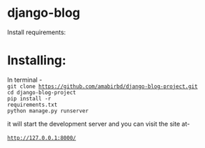 # django-blog
Install requirements:<br>
 
  
  
# Installing:
In terminal - <br>
  <code>git clone https://github.com/amabirbd/django-blog-project.git</code> <br>
  <code>cd django-blog-project</code> <br>
  <code>pip install -r requirements.txt</code> <br>
  <code>python manage.py runserver</code> <br>
  
it will start the development server and you can visit the site at- <br>  
<code>http://127.0.0.1:8000/</code>
